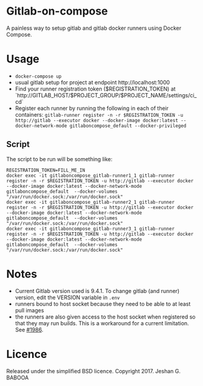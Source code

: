 
# Gitlab-on-compose
A painless way to setup gitlab and gitlab docker runners using Docker Compose.

# Usage
- `docker-compose up`
- usual gitlab setup for project at endpoint http://localhost:1000
- Find your runner registration token ($REGISTRATION_TOKEN) at `http://GITLAB_HOST/$PROJECT_GROUP/$PROJECT_NAME/settings/ci_cd`
- Register each runner by running the following in each of their containers: `gitlab-runner register -n -r $REGISTRATION_TOKEN -u http://gitlab --executor docker --docker-image docker:latest --docker-network-mode gitlaboncompose_default --docker-privileged`


## Script
The script to be run will be something like:
````
REGISTRATION_TOKEN=FILL_ME_IN
docker exec -it gitlaboncompose_gitlab-runner1_1 gitlab-runner register -n -r $REGISTRATION_TOKEN -u http://gitlab --executor docker --docker-image docker:latest --docker-network-mode gitlaboncompose_default  --docker-volumes "/var/run/docker.sock:/var/run/docker.sock"
docker exec -it gitlaboncompose_gitlab-runner2_1 gitlab-runner register -n -r $REGISTRATION_TOKEN -u http://gitlab --executor docker --docker-image docker:latest --docker-network-mode gitlaboncompose_default  --docker-volumes "/var/run/docker.sock:/var/run/docker.sock"
docker exec -it gitlaboncompose_gitlab-runner3_1 gitlab-runner register -n -r $REGISTRATION_TOKEN -u http://gitlab --executor docker --docker-image docker:latest --docker-network-mode gitlaboncompose_default  --docker-volumes "/var/run/docker.sock:/var/run/docker.sock"
````

# Notes
- Current Gitlab version used is 9.4.1. To change gitlab (and runner) version, edit the VERSION variable in `.env`
- runners bound to host socket because they need to be able to at least pull images
- the runners are also given access to the host socket when registered so that they may run builds. This is a workaround for a current limitation. See [#1986](https://gitlab.com/gitlab-org/gitlab-ci-multi-runner/issues/1986).

# Licence
Released under the simplified BSD licence.
Copyright 2017. Jeshan G. BABOOA
